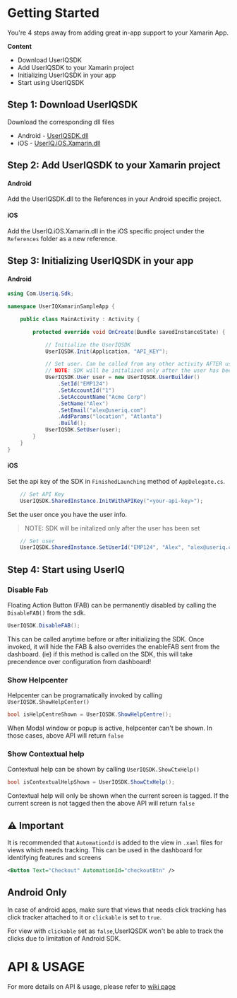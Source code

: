 # Getting Started

You're 4 steps away from adding great in-app support to your Xamarin App.

**Content**

- Download UserIQSDK
- Add UserIQSDK to your Xamarin project
- Initializing UserIQSDK in your app
- Start using UserIQSDK

## Step 1: Download UserIQSDK

Download the corresponding dll files

- Android - [UserIQSDK.dll](./Android/UserIQSDK.dll)
- iOS - [UserIQ.iOS.Xamarin.dll](./iOS/UserIQ.iOS.Xamarin.dll)

## Step 2: Add UserIQSDK to your Xamarin project

#### Android

Add the UserIQSDK.dll to the References in your Android specific project.

#### iOS

Add the UserIQ.iOS.Xamarin.dll in the iOS specific project under the `References` folder as a new reference.

## Step 3: Initializing UserIQSDK in your app

#### Android

```cs
using Com.Useriq.Sdk;

namespace UserIQXamarinSampleApp {

    public class MainActivity : Activity {

        protected override void OnCreate(Bundle savedInstanceState) {

            // Initialize the UserIQSDK
            UserIQSDK.Init(Application, "API_KEY");

            // Set user. Can be called from any other activity AFTER user login. 
            // NOTE: SDK will be initalized only after the user has been set 
            UserIQSDK.User user = new UserIQSDK.UserBuilder()
                .SetId("EMP124")
                .SetAccountId("1")
                .SetAccountName("Acme Corp")
                .SetName("Alex")
                .SetEmail("alex@useriq.com")
                .AddParams("location", "Atlanta")
                .Build();
            UserIQSDK.SetUser(user);
        }
    }
}
```

#### iOS

Set the api key of the SDK in  `FinishedLaunching` method of `AppDelegate.cs`.

```cs
    // Set API Key
    UserIQSDK.SharedInstance.InitWithAPIKey("<your-api-key>");
```

Set the user once you have the user info.
>  NOTE: SDK will be initalized only after the user has been set

```cs
    // Set user
    UserIQSDK.SharedInstance.SetUserId("EMP124", "Alex", "alex@useriq.com", "1", "Acme Corp", "2017-04-01", null);
```

## Step 4: Start using UserIQ

### Disable Fab

Floating Action Button (FAB) can be permanently disabled by calling the `DisableFAB()` from the sdk.

```cs
UserIQSDK.DisableFAB();
```

This can be called anytime before or after initializing the SDK. Once invoked, it will hide the FAB & also overrides the enableFAB sent from the dashboard. (ie) if this method is called on the SDK, this will take precendence over configuration from dashboard!

### Show Helpcenter

Helpcenter can be programatically invoked by calling `UserIQSDK.ShowHelpCenter()`

```cs
bool isHelpCentreShown = UserIQSDK.ShowHelpCentre();
```

When Modal window or popup is active, helpcenter can't be shown. In those cases, above API will return `false`

### Show Contextual help

Contextual help can be shown by calling `UserIQSDK.ShowCtxHelp()`

```cs
bool isContextualHelpShown = UserIQSDK.ShowCtxHelp();
```

Contextual help will only be shown when the current screen is tagged. If the current screen is not tagged then the above API will return `false`


## ⚠ Important  

It is recommended that `AutomationId` is added to the view in `.xaml` files for views which needs tracking. This can be used in the dashboard for identifying features and screens

```xml
<Button Text="Checkout" AutomationId="checkoutBtn" />
```

## Android Only

In case of android apps, make sure that views that needs click tracking has click tracker attached to it or `clickable` is set to `true`. 

For view with `clickable` set as `false`,UserIQSDK won't be able to track the clicks due to limitation of Android SDK.

# API & USAGE

For more details on API & usage, please refer to [wiki page](https://github.com/useriq-com/useriq-xamarin-sdk/wiki)


